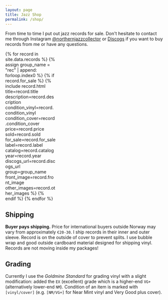 ```yaml
---
layout: page
title: Jazz Shop
permalink: /shop/
---
```


From time to time I put out jazz records for sale.
Don't hesitate to contact me through Instagram
[@northernjazzcollector](https://www.instagram.com/northernjazzcollector/)
or [Discogs](https://www.discogs.com/user/kjetand)
if you want to buy records from me or have any questions.

<script src="https://code.jquery.com/jquery-3.6.0.min.js"></script>
<link href="https://cdn.jsdelivr.net/npm/lightbox2@2/dist/css/lightbox.min.css" rel="stylesheet" />
<script src="https://cdn.jsdelivr.net/npm/lightbox2@2/dist/js/lightbox.min.js"></script>

<div style="display: grid; grid-template-columns: repeat(auto-fill, minmax(160px, 1fr)); gap: 12px;">
  {% for record in site.data.records %}
    {% assign group_name = "rec" | append: forloop.index0 %}
    {% if record.for_sale %}
    {% include record.html
      title=record.title
      description=record.description
      condition_vinyl=record.condition_vinyl
      condition_cover=record.condition_cover
      price=record.price
      sold=record.sold
      for_sale=record.for_sale
      label=record.label
      catalog=record.catalog
      year=record.year
      discogs_url=record.discogs_url
      group=group_name
      front_image=record.front_image
      other_images=record.other_images
    %}
    {% endif %}
  {% endfor %}
</div>

## Shipping

**Buyer pays shipping.**
Price for international buyers outside Norway may vary from approximately `€20-30`.
I ship records in their inner and outer sleeve.
Record is on the outside of cover to prevent splits.
I use bubble wrap and good outside cardboard material designed for shipping vinyl.
Records are not moving inside my packages!

## Grading

Currently I use the _Goldmine Standard_ for grading vinyl
with a slight modification:
added the `EX` (excellent) grade which is a higher-end `VG+` (alternatively lower-end `NM`).
Condition of an item is marked with `[vinyl/cover]`
(e.g. `[NM/VG+]` for Near Mint vinyl and Very Good plus cover).
